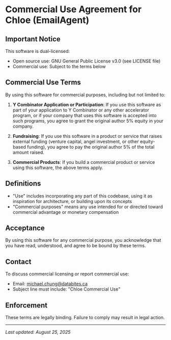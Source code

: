 # Commercial Use Agreement for Chloe (EmailAgent)

## Important Notice

This software is dual-licensed:
- Open source use: GNU General Public License v3.0 (see LICENSE file)
- Commercial use: Subject to the terms below

## Commercial Use Terms

By using this software for commercial purposes, including but not limited to:

1. **Y Combinator Application or Participation**: If you use this software as part of your application to Y Combinator or any other accelerator program, or if your company that uses this software is accepted into such programs, you agree to grant the original author 5% equity in your company.

2. **Fundraising**: If you use this software in a product or service that raises external funding (venture capital, angel investment, or other equity-based funding), you agree to pay the original author 5% of the total amount raised.

3. **Commercial Products**: If you build a commercial product or service using this software, the above terms apply.

## Definitions

- "Use" includes incorporating any part of this codebase, using it as inspiration for architecture, or building upon its concepts
- "Commercial purposes" means any use intended for or directed toward commercial advantage or monetary compensation

## Acceptance

By using this software for any commercial purpose, you acknowledge that you have read, understood, and agree to be bound by these terms.

## Contact

To discuss commercial licensing or report commercial use:
- Email: michael.chung@databites.ca
- Subject line must include: "Chloe Commercial Use"

## Enforcement

These terms are legally binding. Failure to comply may result in legal action.

---

*Last updated: August 25, 2025*